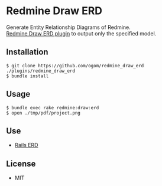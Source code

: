 Redmine Draw ERD
================

Generate Entity Relationship Diagrams of Redmine.  
[Redmine Draw ERD plugin](#) to output only the specified model.

## Installation

```
$ git clone https://github.com/ogom/redmine_draw_erd ./plugins/redmine_draw_erd
$ bundle install
```

## Usage

```
$ bundle exec rake redmine:draw:erd
$ open ./tmp/pdf/project.png
```

## Use

* [Rails ERD](https://github.com/voormedia/rails-erd)

## License

* MIT
